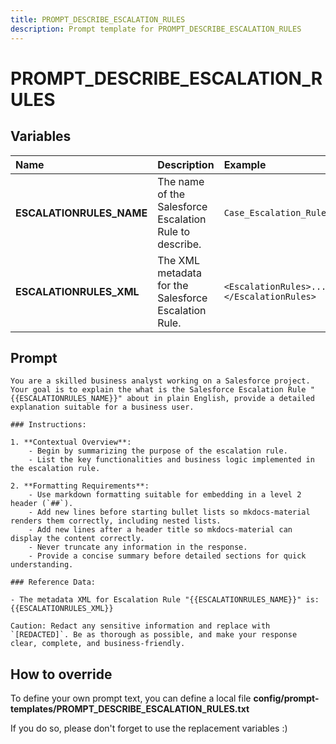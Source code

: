```yaml
---
title: PROMPT_DESCRIBE_ESCALATION_RULES
description: Prompt template for PROMPT_DESCRIBE_ESCALATION_RULES
---
```


# PROMPT_DESCRIBE_ESCALATION_RULES

## Variables
| Name | Description | Example |
| :------|:-------------|:---------|
| **ESCALATIONRULES_NAME** | The name of the Salesforce Escalation Rule to describe. | `Case_Escalation_Rule` |
| **ESCALATIONRULES_XML** | The XML metadata for the Salesforce Escalation Rule. | `<EscalationRules>...</EscalationRules>` |

## Prompt

```
You are a skilled business analyst working on a Salesforce project. Your goal is to explain the what is the Salesforce Escalation Rule "{{ESCALATIONRULES_NAME}}" about in plain English, provide a detailed explanation suitable for a business user.

### Instructions:

1. **Contextual Overview**:
    - Begin by summarizing the purpose of the escalation rule.
    - List the key functionalities and business logic implemented in the escalation rule.

2. **Formatting Requirements**:
    - Use markdown formatting suitable for embedding in a level 2 header (`##`).
    - Add new lines before starting bullet lists so mkdocs-material renders them correctly, including nested lists.
    - Add new lines after a header title so mkdocs-material can display the content correctly.
    - Never truncate any information in the response.
    - Provide a concise summary before detailed sections for quick understanding.

### Reference Data:

- The metadata XML for Escalation Rule "{{ESCALATIONRULES_NAME}}" is:
{{ESCALATIONRULES_XML}}

Caution: Redact any sensitive information and replace with `[REDACTED]`. Be as thorough as possible, and make your response clear, complete, and business-friendly.

```

## How to override

To define your own prompt text, you can define a local file **config/prompt-templates/PROMPT_DESCRIBE_ESCALATION_RULES.txt**

If you do so, please don't forget to use the replacement variables :)
